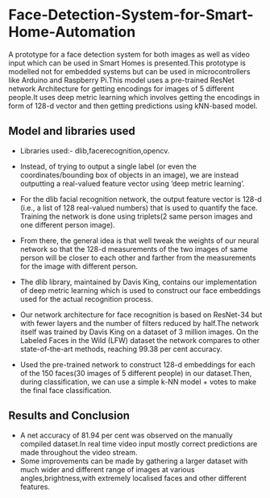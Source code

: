 # Face-Detection-System-for-Smart-Home-Automation

A prototype for a face detection system for both images as well as video input which can be used in Smart Homes is presented.This prototype is modelled not for embedded systems but can be used in microcontrollers like Arduino and Raspberry Pi.This model uses a pre-trained ResNet network Architecture for getting encodings for images of 5 different people.It uses deep metric learning which involves getting the encodings in form of 128-d vector and then getting predictions using kNN-based model.

## Model and libraries used
- Libraries used:- dlib,facerecognition,opencv.
- Instead, of trying to output a single label (or even the coordinates/bounding box of objects in an image), we are instead outputting a real-valued feature vector using ’deep metric learning’.
- For the dlib facial recognition network, the output feature vector is 128-d (i.e., a list of 128 real-valued numbers) that is used to quantify the face. Training the network is done using triplets(2 same person images and one different person image).

- From there, the general idea is that well tweak the weights of our neural network so that the 128-d measurements of the two images of same person will be closer to each other and farther from the measurements for the image with different person.

- The dlib library, maintained by Davis King, contains our implementation of deep metric learning which is used to construct our face embeddings used for the actual recognition process.

- Our network architecture for face recognition is based on ResNet-34 but with fewer layers and the number of filters reduced by half.The network itself was trained by Davis King on a dataset of 3 million images. On the Labeled Faces in the Wild (LFW) dataset the network compares to other state-of-the-art methods, reaching 99.38 per cent accuracy.


- Used the pre-trained network to construct 128-d embeddings for each of the 150 faces(30 images of 5 different people) in our dataset.Then, during classification, we can use a simple k-NN model + votes to make the final face classification.

## Results and Conclusion

- A net accuracy of 81.94 per cent was observed on the manually compiled dataset.In real time video input mostly correct predictions are made throughout the video stream.
- Some improvements can be made by gathering a larger dataset with much wider and different range of images at various angles,brightness,with extremely localised faces and other different features.
